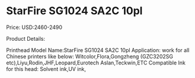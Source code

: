 # StarFire SG1024 SA2C 10pl

Price: USD:2460-2490

Product Details:

Printhead Model Name:StarFire SG1024 SA2C 10pl
Application: work for all Chinese printers like below:
Witcolor,Flora,Gongzheng (GZC3202SG etc),Liyu,Rodin,JHF,Leopard,Eurotech Aslan,Teckwin,ETC
Compatible Ink for this head: Solvent ink,UV ink,